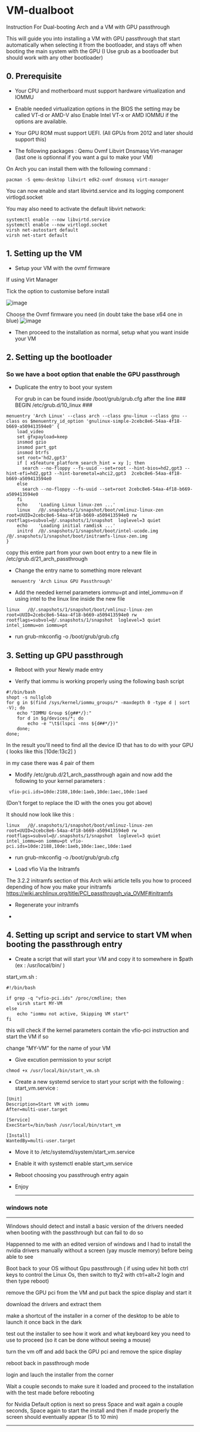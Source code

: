 # VM-dualboot
Instruction For Dual-booting Arch and a VM with GPU passthrough

This will guide you into installing a VM with GPU passthrough that start automatically when selecting it from the bootloader, and stays off when booting the main system with the GPU
(I Use grub as a bootloader but should work with any other bootloader)


## 0. Prerequisite
- Your CPU and motherboard must support hardware virtualization and IOMMU 

- Enable needed virtualization options in the BIOS the setting may be called VT-d or AMD-V also Enable Intel VT-x or AMD IOMMU if the options are available.

- Your GPU ROM must support UEFI. (All GPUs from 2012 and later should support this)

- The following packages : Qemu Ovmf Libvirt Dnsmasq Virt-manager (last one is optionnal if you want a gui to make your VM)

On Arch you can install them with the following command :
```
pacman -S qemu-desktop libvirt edk2-ovmf dnsmasq virt-manager
```
You can now enable and start libvirtd.service and its logging component virtlogd.socket

You may also need to activate the default libvirt network:
```
systemctl enable --now libvirtd.service
systemctl enable --now virtlogd.socket
virsh net-autostart default
virsh net-start default
```

## 1. Setting up the VM

- Setup your VM with the ovmf firmware

If using Virt Manager

Tick the option to customise before install

![image](https://github.com/K-arch27/VM-dualboot/assets/98610690/4a52f965-2dbe-4b89-b750-47a677ed6e2d)

Choose the Ovmf firmware you need (in doubt take the base x64 one in blue)
![image](https://github.com/K-arch27/VM-dualboot/assets/98610690/1a5d397b-181c-4db7-b2f1-4886a258bfa6)

- Then proceed to the installation as normal, setup what you want inside your VM



## 2. Setting up the bootloader
### So we have a boot option that enable the GPU passthrough

- Duplicate the entry to boot your system

  For grub in can be found inside /boot/grub/grub.cfg after the line ### BEGIN /etc/grub.d/10_linux ###
  
```
menuentry 'Arch Linux' --class arch --class gnu-linux --class gnu --class os $menuentry_id_option 'gnulinux-simple-2cebc8e6-54aa-4f18-b669-a509413594e0' {
	load_video
	set gfxpayload=keep
	insmod gzio
	insmod part_gpt
	insmod btrfs
	set root='hd2,gpt3'
	if [ x$feature_platform_search_hint = xy ]; then
	  search --no-floppy --fs-uuid --set=root --hint-bios=hd2,gpt3 --hint-efi=hd2,gpt3 --hint-baremetal=ahci2,gpt3  2cebc8e6-54aa-4f18-b669-a509413594e0
	else
	  search --no-floppy --fs-uuid --set=root 2cebc8e6-54aa-4f18-b669-a509413594e0
	fi
	echo	'Loading Linux linux-zen ...'
	linux	/@/.snapshots/1/snapshot/boot/vmlinuz-linux-zen root=UUID=2cebc8e6-54aa-4f18-b669-a509413594e0 rw rootflags=subvol=@/.snapshots/1/snapshot  loglevel=3 quiet
	echo	'Loading initial ramdisk ...'
	initrd	/@/.snapshots/1/snapshot/boot/intel-ucode.img /@/.snapshots/1/snapshot/boot/initramfs-linux-zen.img
}
```
copy this entire part from your own boot entry to a new file in /etc/grub.d/21_arch_passthrough

- Change the entry name to something more relevant
```
  menuentry 'Arch Linux GPU Passthrough' 
```

- Add the needed kernel parameters iommu=pt and intel_iommu=on if using intel to the linux line inside the new file

```
linux	/@/.snapshots/1/snapshot/boot/vmlinuz-linux-zen root=UUID=2cebc8e6-54aa-4f18-b669-a509413594e0 rw rootflags=subvol=@/.snapshots/1/snapshot  loglevel=3 quiet intel_iommu=on iommu=pt
```
- run grub-mkconfig -o /boot/grub/grub.cfg

## 3. Setting up GPU passthrough

- Reboot with your Newly made entry

- Verify that iommu is working properly using the following bash script

```
#!/bin/bash
shopt -s nullglob
for g in $(find /sys/kernel/iommu_groups/* -maxdepth 0 -type d | sort -V); do
    echo "IOMMU Group ${g##*/}:"
    for d in $g/devices/*; do
        echo -e "\t$(lspci -nns ${d##*/})"
    done;
done;
```
In the result you'll need to find all the device ID that has to do with your GPU ( looks like this [10de:13c2] )

in my case there was 4 pair of them

- Modify /etc/grub.d/21_arch_passthrough again and now add the following to your kernel parameters :

```
 vfio-pci.ids=10de:2188,10de:1aeb,10de:1aec,10de:1aed
```
(Don't forget to replace the ID with the ones you got above)

It should now look like this : 
```
linux   /@/.snapshots/1/snapshot/boot/vmlinuz-linux-zen root=UUID=2cebc8e6-54aa-4f18-b669-a509413594e0 rw rootflags=subvol=@/.snapshots/1/snapshot  loglevel=3 quiet intel_iommu=on iommu=pt vfio-pci.ids=10de:2188,10de:1aeb,10de:1aec,10de:1aed
```
- run grub-mkconfig -o /boot/grub/grub.cfg

- Load vfio Via the Initramfs

The 3.2.2 initramfs section of this Arch wiki article tells you how to proceed depending of how you make your initramfs
https://wiki.archlinux.org/title/PCI_passthrough_via_OVMF#initramfs

- Regenerate your initramfs

- 

## 4. Setting up script and service to start VM when booting the passthrough entry

- Create a script that will start your VM and copy it to somewhere in $path (ex : /usr/local/bin/ )

start_vm.sh :
```
#!/bin/bash

if grep -q "vfio-pci.ids" /proc/cmdline; then
    virsh start MY-VM
else
    echo "iommu not active, Skipping VM start"
fi
```
this will check if the kernel parameters contain the vfio-pci instruction and start the VM if so

change "MY-VM" for the name of your VM

- Give excution permission to your script

```
chmod +x /usr/local/bin/start_vm.sh
```

- Create a new systemd service to start your script with the following :
start_vm.service :

```
[Unit]
Description=Start VM with iommu
After=multi-user.target

[Service]
ExecStart=/bin/bash /usr/local/bin/start_vm

[Install]
WantedBy=multi-user.target
```

- Move it to /etc/systemd/system/start_vm.service

- Enable it with systemctl enable start_vm.service

- Reboot choosing you passthrough entry again

- Enjoy

  ---
### windows note
---

Windows should detect and install a basic version of the drivers needed when booting with the passthrough but can fail to do so

Happenned to me with an edited version of windows and I had to install the nvidia drivers manually without a screen (yay muscle memory) before being able to see

Boot back to your OS without Gpu passthrough ( if using udev hit both ctrl keys to control the Linux Os, then switch to tty2 with ctrl+alt+2 login and then type reboot)

remove the GPU pci from the VM and put back the spice display and start it 

download the drivers and extract them 

make a shortcut of the installer in a corner of the desktop to be able to launch it once back in the dark

test out the installer to see how it work and what keyboard key you need to use to proceed (so it can be done without seeing a mouse)

turn the vm off and add back the GPU pci and remove the spice display

reboot back in passthrough mode

login and lauch the installer from the corner

Wait a couple seconds to make sure it loaded and proceed to the installation with the test made before rebooting

for Nvidia Default option is next so press Space and wait again a couple seconds, Space again to start the install and then if made properly the screen should eventually appear (5 to 10 min) 

---
